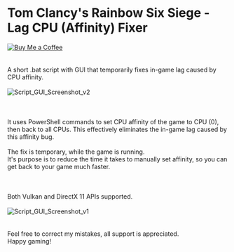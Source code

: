 # Tom Clancy's Rainbow Six Siege - Lag CPU (Affinity) Fixer
[![Buy Me a Coffee](https://www.buymeacoffee.com/assets/img/custom_images/orange_img.png)](https://www.buymeacoffee.com/fat_kopa)
<br>
<br>
<br>
A short .bat script with GUI that temporarily fixes in-game lag caused by CPU affinity.
<br>
<br>
![Script_GUI_Screenshot_v2](https://github.com/user-attachments/assets/954a8661-2971-4609-8c92-b4321dba95e1)
<br>
<br>
<br>
<br>
It uses PowerShell commands to set CPU affinity of the game to CPU (0), then back to all CPUs. 
This effectively eliminates the in-game lag caused by this affinity bug.
<br>
<br>
The fix is temporary, while the game is running.
<br>
It's purpose is to reduce the time it takes to manually set affinity, so you can get back to your game much faster.
<br>
<br>
<br>
<br>
Both Vulkan and DirectX 11 APIs supported.
<br>
<br>
![Script_GUI_Screenshot_v1](https://github.com/user-attachments/assets/c96deba4-1942-4f71-b324-ee46a21e1033)
<br>
<br>
<br>
Feel free to correct my mistakes, all support is appreciated.
<br>
Happy gaming!
<br>
